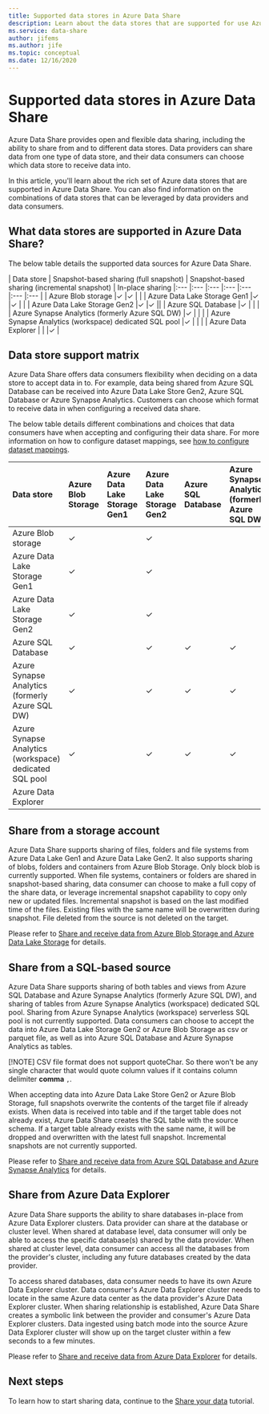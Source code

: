 ```yaml
---
title: Supported data stores in Azure Data Share
description: Learn about the data stores that are supported for use Azure Data Share.
ms.service: data-share
author: jifems
ms.author: jife
ms.topic: conceptual
ms.date: 12/16/2020
---
```

# Supported data stores in Azure Data Share

Azure Data Share provides open and flexible data sharing, including the ability to share from and to different data stores. Data providers can share data from one type of data store, and their data consumers can choose which data store to receive data into. 

In this article, you'll learn about the rich set of Azure data stores that are supported in Azure Data Share. You can also find information on the combinations of data stores that can be leveraged by data providers and data consumers. 

## What data stores are supported in Azure Data Share? 

The below table details the supported data sources for Azure Data Share. 

| Data store | Snapshot-based sharing (full snapshot) | Snapshot-based sharing (incremental snapshot) | In-place sharing 
|:--- |:--- |:--- |:--- |:--- |:--- |:--- |
| Azure Blob storage |✓ |✓ | |
| Azure Data Lake Storage Gen1 |✓ |✓ | |
| Azure Data Lake Storage Gen2 |✓ |✓ ||
| Azure SQL Database |✓ | | |
| Azure Synapse Analytics (formerly Azure SQL DW) |✓ | | |
| Azure Synapse Analytics (workspace) dedicated SQL pool |✓ | | |
| Azure Data Explorer | | |✓ |

## Data store support matrix

Azure Data Share offers data consumers flexibility when deciding on a data store to accept data in to. For example, data being shared from Azure SQL Database can be received into Azure Data Lake Store Gen2, Azure SQL Database or Azure Synapse Analytics. Customers can choose which format to receive data in when configuring a received data share. 

The below table details different combinations and choices that data consumers have when accepting and configuring their data share. For more information on how to configure dataset mappings, see [how to configure dataset mappings](how-to-configure-mapping.md).

| Data store | Azure Blob Storage | Azure Data Lake Storage Gen1 | Azure Data Lake Storage Gen2 | Azure SQL Database | Azure Synapse Analytics (formerly Azure SQL DW) | Azure Synapse Analytics (workspace) dedicated SQL pool | Azure Data Explorer
|:--- |:--- |:--- |:--- |:--- |:--- |:--- | :--- |
| Azure Blob storage | ✓ || ✓ |||
| Azure Data Lake Storage Gen1 | ✓ | | ✓ |||
| Azure Data Lake Storage Gen2 | ✓ | | ✓ |||
| Azure SQL Database | ✓ | | ✓ | ✓ | ✓ | ✓ ||
| Azure Synapse Analytics (formerly Azure SQL DW) | ✓ | | ✓ | ✓ | ✓ | ✓ ||
| Azure Synapse Analytics (workspace) dedicated SQL pool | ✓ | | ✓ | ✓ | ✓ | ✓ ||
| Azure Data Explorer ||||||| ✓ |

## Share from a storage account
Azure Data Share supports sharing of files, folders and file systems from Azure Data Lake Gen1 and Azure Data Lake Gen2. It also supports sharing of blobs, folders and containers from Azure Blob Storage. Only block blob is currently supported. When file systems, containers or folders are shared in snapshot-based sharing, data consumer can choose to make a full copy of the share data, or leverage incremental snapshot capability to copy only new or updated files. Incremental snapshot is based on the last modified time of the files. Existing files with the same name will be overwritten during snapshot. File deleted from the source is not deleted on the target. 

Please refer to [Share and receive data from Azure Blob Storage and Azure Data Lake Storage](how-to-share-from-storage.md) for details.

## Share from a SQL-based source
Azure Data Share supports sharing of both tables and views from Azure SQL Database and Azure Synapse Analytics (formerly Azure SQL DW), and sharing of tables from Azure Synapse Analytics (workspace) dedicated SQL pool. Sharing from Azure Synapse Analytics (workspace) serverless SQL pool is not currently supported. Data consumers can choose to accept the data into Azure Data Lake Storage Gen2 or Azure Blob Storage as csv or parquet file, as well as into Azure SQL Database and Azure Synapse Analytics as tables.

[!NOTE] CSV file format does not support quoteChar. So there won't be any single character that would quote column values if it contains column delimiter **comma** `,`.

When accepting data into Azure Data Lake Store Gen2 or Azure Blob Storage, full snapshots overwrite the contents of the target file if already exists.
When data is received into table and if the target table does not already exist, Azure Data Share creates the SQL table with the source schema. If a target table already exists with the same name, it will be dropped and overwritten with the latest full snapshot. Incremental snapshots are not currently supported.

Please refer to [Share and receive data from Azure SQL Database and Azure Synapse Analytics](how-to-share-from-sql.md) for details.

## Share from Azure Data Explorer
Azure Data Share supports the ability to share databases in-place from Azure Data Explorer clusters. Data provider can share at the database or cluster level. When shared at database level, data consumer will only be able to access the specific database(s) shared by the data provider. When shared at cluster level, data consumer can access all the databases from the provider's cluster, including any future databases created by the data provider.

To access shared databases, data consumer needs to have its own Azure Data Explorer cluster. Data consumer's Azure Data Explorer cluster needs to locate in the same Azure data center as the data provider's Azure Data Explorer cluster. When sharing relationship is established, Azure Data Share creates a symbolic link between the provider and consumer's Azure Data Explorer clusters. Data ingested using batch mode into the source Azure Data Explorer cluster will show up on the target cluster within a few seconds to a few minutes.

Please refer to [Share and receive data from Azure Data Explorer](/azure/data-explorer/data-share) for details. 

## Next steps

To learn how to start sharing data, continue to the [Share your data](share-your-data.md) tutorial.
